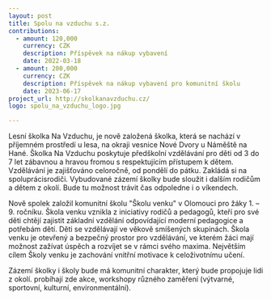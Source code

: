 ```yaml
---
layout: post
title: Spolu na vzduchu s.z.
contributions:
  - amount: 120,000
    currency: CZK
    description: Příspěvek na nákup vybavení
    date: 2022-03-18
  - amount: 200,000
    currency: CZK
    description: Příspěvek na nákup vybavení pro komunitní školu
    date: 2023-06-17
project_url: http://skolkanavzduchu.cz/
logo: spolu_na_vzduchu_logo.jpg

---
```


Lesní školka Na Vzduchu, je nově založená školka, která se nachází v příjemném prostředí u lesa, na okraji vesnice Nové Dvory u Náměště na Hané. Školka Na Vzduchu poskytuje předškolní vzdělávání pro děti od 3 do 7 let zábavnou a hravou fromou s respektujícím přístupem k dětem. Vzdělávání je zajišťováno celoročně, od pondělí do pátku. Zakládá si na spoluprácisrodiči. Vybudované zázemí školky bude sloužit i dalším rodičům a dětem z okolí. Bude tu možnost trávit čas odpoledne i o víkendech.

Nově spolek založil komunitní školu "Školu venku" v Olomouci pro žáky 1. – 9. ročníku. Škola venku vznikla z iniciativy rodičů a pedagogů, kteří pro své děti chtějí zajistit základní vzdělání odpovídající moderní pedagogice a potřebám dětí. Děti se vzdělávají ve věkově smíšených skupinách. Škola venku je otevřený a bezpečný prostor pro vzdělávání, ve kterém žáci mají možnost zažívat úspěch a rozvíjet se v rámci svého maxima. Největším cílem Školy venku je zachování vnitřní motivace k celoživotnímu učení.

Zázemí školky i školy bude má komunitní charakter, který bude propojuje lidi z okolí. probíhají zde akce, workshopy různého zaměření (výtvarné, sportovní, kulturní, environmentální).


 

